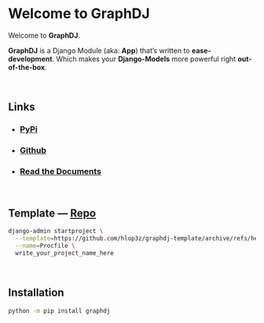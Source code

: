# Welcome to **GraphDJ**

Welcome to **GraphDJ**.

**GraphDJ** is a Django Module (aka: **App**) that’s written to **ease-development**. Which makes your **Django-Models** more powerful right **out-of-the-box**.

<br />

## Links

* ### [PyPi](https://pypi.org/project/graphdj/0.1.1/)
* ### [Github](https://github.com/hlop3z/graphdj)
* ### [Read the Documents](https://hlop3z.github.io/graphdj/)

<br />

## Template — [Repo](https://github.com/hlop3z/graphdj-template)
```sh
django-admin startproject \
  --template=https://github.com/hlop3z/graphdj-template/archive/refs/heads/main.zip \
  --name=Procfile \
  write_your_project_name_here
```

<br />

## Installation
```sh
python -m pip install graphdj
```